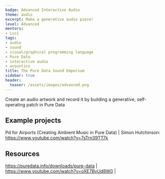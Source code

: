```yaml
---
badge: Advanced Interactive Audio
theme: audio
excerpt: Make a generative audio piece!
level: Advanced
mentors:
- Luci
tags:
- audio
- sound
- visual/graphical programming language
- Pure Data
- interactive audio
- acoustics
title: The Pure Data Sound Emporium
sidebar: true
header:
  teaser: /assets/images/advanced.png
---
```

Create an audio artwork and record it by building a generative, self-operating patch in Pure Data

## Example projects
Pd for Airports (Creating Ambient Music in Pure Data) | Simon Hutchinson: <a href="https://www.youtube.com/watch?v=7sTrn39TT7k" rel="noopener">https://www.youtube.com/watch?v=7sTrn39TT7k</a>
 

## Resources
<a href="https://puredata.info/downloads/pure-data" rel="noopener">https://puredata.info/downloads/pure-data</a> | 
<a href="https://www.youtube.com/watch?v=oXE7BvUd8W0" rel="noopener">https://www.youtube.com/watch?v=oXE7BvUd8W0</a> |

